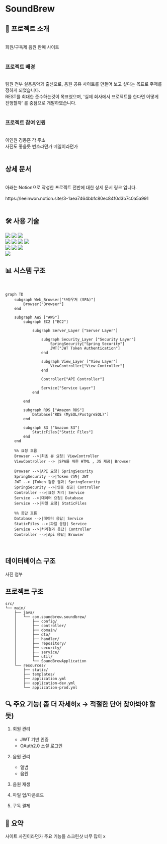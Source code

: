 # SoundBrew

## 📝 프로젝트 소개
<br>
회원/구독제 음원 판매 사이트 
<br>
<br>

### 프로젝트 배경
<br>
팀원 전부 실용음악과 출신으로, 음원 공유 사이트를 만들어 보고 싶다는 목표로 주제를 정하게 되었습니다.<br>
REST를 최대한 준수하는것이 목표였으며, '실제 회사에서 프로젝트를 한다면 어떻게 진행할까' 를 중점으로 개발하였습니다.
<br>
<br>

### 프로젝트 참여 인원
<br>
이인원 경동흔 각 주소<br>
사진도 좋을듯 번호라던가 메일이라던가 
<br>
<br>

## 상세 문서
<br>
아래는 Notion으로 작성한 프로젝트 전반에 대한 상세 문서 링크 입니다.<br>
<br>
https://leeinwon.notion.site/3-1aea7464bbfc80ec84f0d3b7c0a5a991
<br>
<br>

## 🛠 사용 기술

<span>
<img src="https://img.shields.io/badge/springboot-6DB33F?style=for-the-badge&logo=SpringBoot&logoColor=white">
<img src="https://img.shields.io/badge/springsecurity-6DB33F?style=for-the-badge&logo=SpringSecurity&logoColor=white">
<img src="https://img.shields.io/badge/jsonwebtokens-000000?style=for-the-badge&logo=jsonwebtokens&logoColor=white">
</span>
<br>
<span>
<img src="https://img.shields.io/badge/thymeleaf-005F0F?style=for-the-badge&logo=thymeleaf&logoColor=white">
<img src="https://img.shields.io/badge/html5-E34F26?style=for-the-badge&logo=HTML&logoColor=white">
<img src="https://img.shields.io/badge/javascript-F7DF1E?style=for-the-badge&logo=javascript&logoColor=white">
<img src="https://img.shields.io/badge/axios-5A29E4?style=for-the-badge&logo=axios&logoColor=white">
</span>
<br>
<span>
<img src="https://img.shields.io/badge/amazonec2-FF9900?style=for-the-badge&logo=amazonec2&logoColor=white">
<img src="https://img.shields.io/badge/amazonrds-527FFF?style=for-the-badge&logo=amazonrds&logoColor=white">
<img src="https://img.shields.io/badge/amazons3-569A31?style=for-the-badge&logo=amazons3&logoColor=white">
</span>
<br>
<span>
<img src="https://img.shields.io/badge/mysql-4479A1?style=for-the-badge&logo=mysql&logoColor=white">
</span>
<br>

## 📊 시스템 구조
<br>

```mermaid
graph TD
    subgraph Web_Browser["브라우저 (SPA)"]
        Browser["Browser"]
    end

    subgraph AWS ["AWS"]
        subgraph EC2 ["EC2"]
            
            subgraph Server_Layer ["Server Layer"]

                subgraph Security_Layer ["Security Layer"]
                    SpringSecurity["Spring Security"]
                    JWT["JWT Token Authentication"]
                end

                subgraph View_Layer ["View Layer"]
                    ViewController["View Controller"]
                end

                Controller["API Controller"] 

                Service["Service Layer"]
            end
        
        end

        subgraph RDS ["Amazon RDS"]
            Database["RDS (MySQL/PostgreSQL)"]
        end

        subgraph S3 ["Amazon S3"]
            StaticFiles["Static Files"]
        end
    end

    %% 요청 흐름
    Browser -->|최초 뷰 요청| ViewController
    ViewController --> |SPA를 위한 HTML , JS 제공| Browser

    Browser -->|API 요청| SpringSecurity
    SpringSecurity -->|Token 검증| JWT
    JWT --> |Token 검증 결과| SpringSecurity
    SpringSecurity -->|인증 성공| Controller
    Controller -->|요청 처리| Service
    Service -->|데이터 요청| Database
    Service -->|파일 요청| StaticFiles

    %% 응답 흐름
    Database -->|데이터 응답| Service
    StaticFiles -->|파일 응답| Service
    Service -->|처리결과 응답| Controller
    Controller -->|Api 응답| Browser

```
<br>

## 데이터베이스 구조

사진 첨부

## 프로젝트 구조

```plaintext
src/
└── main/
    ├── java/
    │   └── com.soundbrew.soundbrew/
    │       ├── config/
    │       ├── controller/
    │       ├── domain/
    │       ├── dto/
    │       ├── handler/
    │       ├── repository/
    │       ├── security/
    │       ├── service/
    │       ├── util/
    │       └── SoundBrewApplication
    └── resources/
        ├── static/
        ├── templates/
        ├── application.yml
        ├── application-dev.yml
        └── application-prod.yml
```

## 🔍 주요 기능( 좀 더 자세히x -> 적절한 단어 찾아봐야 할듯)
1. 회원 관리
   - JWT 기반 인증
   - OAuth2.0 소셜 로그인

2. 음원 관리
   - 앨범 
   - 음원

3. 음원 재생
4. 파일 업/다운로드
5. 구독 결제

## 🎯 요약
사이트 사진이라던가 주요 기능들 스크린샷 너무 많이 x

